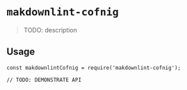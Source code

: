 <!--
 * @Author: Nithendo
 * @Date: 2024-07-18 14:37:39
 * @LastEditors: Nintendo
 * @LastEditTime: 2024-07-23 20:37:55
 * @Description: 
-->
# `makdownlint-cofnig`

> TODO: description

## Usage

```
const makdownlintCofnig = require('makdownlint-cofnig');

// TODO: DEMONSTRATE API
```
